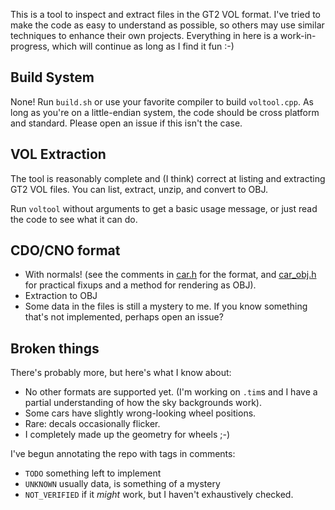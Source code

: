 This is a tool to inspect and extract files in the GT2 VOL format. I've tried to
make the code as easy to understand as possible, so others may use similar
techniques to enhance their own projects. Everything in here is a
work-in-progress, which will continue as long as I find it fun :-)

## Build System

None! Run `build.sh` or use your favorite compiler to build `voltool.cpp`. As
long as you're on a little-endian system, the code should be cross platform and
standard. Please open an issue if this isn't the case.

## VOL Extraction

The tool is reasonably complete and (I think) correct at listing and extracting
GT2 VOL files. You can list, extract, unzip, and convert to OBJ.

Run `voltool` without arguments to get a basic usage message, or just read the
code to see what it can do.

## CDO/CNO format

- With normals! (see the comments in [car.h](car.h) for the format, and
[car_obj.h](car_obj.h) for practical fixups and a method for rendering as OBJ).
- Extraction to OBJ
- Some data in the files is still a mystery to me. If you know something that's
not implemented, perhaps open an issue?

## Broken things

There's probably more, but here's what I know about:

- No other formats are supported yet. (I'm working on `.tim`s and I have a
partial understanding of how the sky backgrounds work).
- Some cars have slightly wrong-looking wheel positions.
- Rare: decals occasionally flicker.
- I completely made up the geometry for wheels ;-)

I've begun annotating the repo with tags in comments:

- `TODO` something left to implement
- `UNKNOWN` usually data, is something of a mystery
- `NOT_VERIFIED` if it *might* work, but I haven't exhaustively checked.
